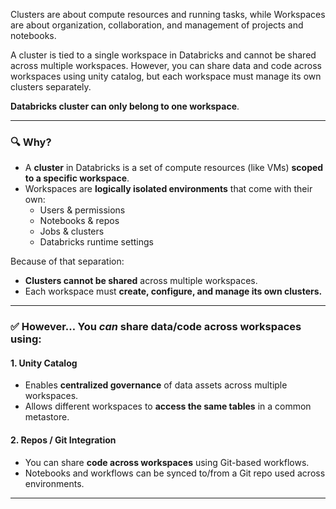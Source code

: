 Clusters are about compute resources and running tasks, while Workspaces are about organization, collaboration, and management of projects and notebooks.

A cluster is tied to a single workspace in Databricks and cannot be shared across multiple workspaces. However, you can share data and code across workspaces using unity catalog, but each workspace must manage its own clusters separately.


**Databricks cluster can only belong to one workspace**.

---

### 🔍 **Why?**

- A **cluster** in Databricks is a set of compute resources (like VMs) **scoped to a specific workspace**.
- Workspaces are **logically isolated environments** that come with their own:
  - Users & permissions
  - Notebooks & repos
  - Jobs & clusters
  - Databricks runtime settings

Because of that separation:
- **Clusters cannot be shared** across multiple workspaces.
- Each workspace must **create, configure, and manage its own clusters.**

---

### ✅ **However… You *can* share data/code across workspaces using:**

#### 1. **Unity Catalog**
- Enables **centralized governance** of data assets across multiple workspaces.
- Allows different workspaces to **access the same tables** in a common metastore.

#### 2. **Repos / Git Integration**
- You can share **code across workspaces** using Git-based workflows.
- Notebooks and workflows can be synced to/from a Git repo used across environments.

---
